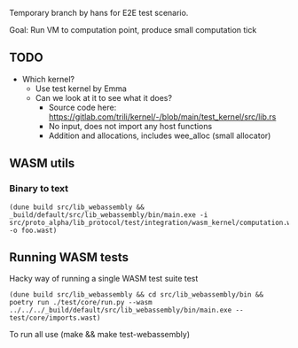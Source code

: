 
Temporary branch by hans for E2E test scenario.

Goal: Run VM to computation point, produce small computation tick



## TODO
- Which kernel?
  - Use test kernel by Emma
  - Can we look at it to see what it does?
    - Source code here:
      https://gitlab.com/trili/kernel/-/blob/main/test_kernel/src/lib.rs
    - No input, does not import any host functions
    - Addition and allocations, includes wee_alloc (small allocator)

## WASM utils

### Binary to text

    (dune build src/lib_webassembly && _build/default/src/lib_webassembly/bin/main.exe -i src/proto_alpha/lib_protocol/test/integration/wasm_kernel/computation.wasm -o foo.wast)


## Running WASM tests

Hacky way of running a single WASM test suite test

    (dune build src/lib_webassembly && cd src/lib_webassembly/bin && poetry run ./test/core/run.py --wasm ../../../_build/default/src/lib_webassembly/bin/main.exe -- test/core/imports.wast)

To run all use
    (make && make test-webassembly)
